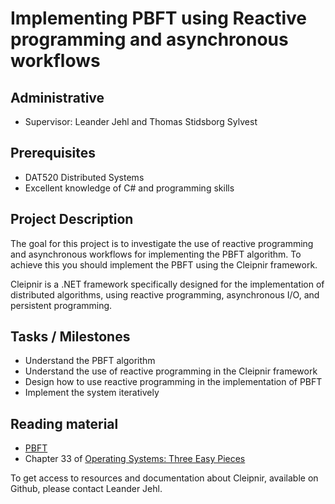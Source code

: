 # Implementing PBFT using Reactive programming and asynchronous workflows

## Administrative

- Supervisor: Leander Jehl and Thomas Stidsborg Sylvest

## Prerequisites

- DAT520 Distributed Systems
- Excellent knowledge of C# and programming skills

## Project Description

The goal for this project is to investigate the use of reactive programming and asynchronous workflows for implementing the PBFT algorithm.
To achieve this you should implement the PBFT using the Cleipnir framework.

Cleipnir is a .NET framework specifically designed for the implementation of distributed algorithms, using reactive programming, asynchronous I/O, and persistent programming.

## Tasks / Milestones

- Understand the PBFT algorithm
- Understand the use of reactive programming in the Cleipnir framework
- Design how to use reactive programming in the implementation of PBFT
- Implement the system iteratively

## Reading material

- [PBFT](http://pmg.csail.mit.edu/papers/osdi99.pdf)
- Chapter 33 of [Operating Systems: Three Easy Pieces](http://pages.cs.wisc.edu/~remzi/OSTEP/)

To get access to resources and documentation about Cleipnir, available on Github, please contact Leander Jehl.
